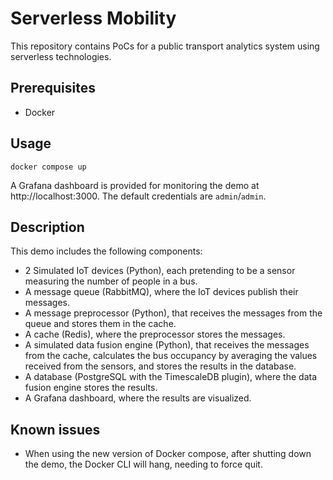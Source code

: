 # Serverless Mobility

This repository contains PoCs for a public transport analytics system using serverless technologies.

## Prerequisites

- Docker

## Usage

```
docker compose up
```
A Grafana dashboard is provided for monitoring the demo at http://localhost:3000. The default credentials are `admin`/`admin`.

## Description


This demo includes the following components:

- 2 Simulated IoT devices (Python), each pretending to be a sensor measuring the number of people in a bus.
- A message queue (RabbitMQ), where the IoT devices publish their messages.
- A message preprocessor (Python), that receives the messages from the queue and stores them in the cache.
- A cache (Redis), where the preprocessor stores the messages.
- A simulated data fusion engine (Python), that receives the messages from the cache, calculates the bus occupancy by averaging the values received from the sensors, and stores the results in the database.
- A database (PostgreSQL with the TimescaleDB plugin), where the data fusion engine stores the results.
- A Grafana dashboard, where the results are visualized.

## Known issues

- When using the new version of Docker compose, after shutting down the demo, the Docker CLI will hang, needing to force quit.